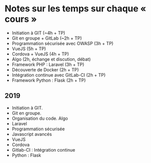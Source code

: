 # Notes sur les temps sur chaque « cours »

- Initiation à GIT (~4h + TP)
- Git en groupe + GitLab (~2h + TP)
- Programmation sécurisée avec OWASP (3h + TP)
- VueJS (5h + TP)
- Cordova + VueJS (4h + TP)
- Algo (2h, échange et discution, débat)
- Framework PHP : Laravel (3h + TP)
- Découverte de Docker (2h + TP)
- Intégration continue avec GitLab-CI (2h + TP)
- Framework Python : Flask (2h + TP)


## 2019

- Initiation à GIT.
- Git en groupe.
- Organisation du code. Algo
- Laravel
- Programmation sécurisée
- Javascript avancés
- VueJS
- Cordova
- Gitlab-CI : Intégration continue
- Python : Flask